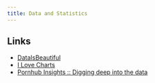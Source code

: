 ```yaml
---
title: Data and Statistics
---
```


## Links

- [DataIsBeautiful](https://www.reddit.com/r/dataisbeautiful/)
- [I Love Charts](https://ilovecharts.tumblr.com/)
- [Pornhub Insights :: Digging deep into the data](https://www.pornhub.com/insights/)
